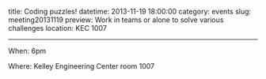 title: Coding puzzles! 
datetime: 2013-11-19 18:00:00
category: events
slug: meeting20131119
preview: Work in teams or alone to solve various challenges
location: KEC 1007

---

When: 6pm

Where: Kelley Engineering Center room 1007
